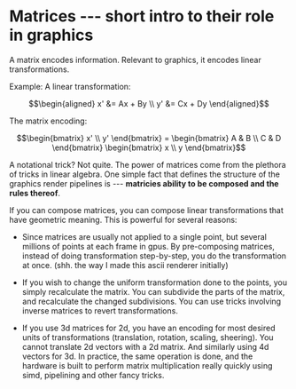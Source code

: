 # Matrices --- short intro to their role in graphics

A matrix encodes information. Relevant to graphics, it encodes linear transformations.
 
Example: A linear transformation:
``` math
\begin{aligned}
    x' &= Ax + By \\
    y' &= Cx + Dy
\end{aligned}
```
The matrix encoding:
``` math
\begin{bmatrix}
    x' \\
    y'
\end{bmatrix}
=
\begin{bmatrix}
    A & B \\
    C & D
\end{bmatrix}
\begin{bmatrix}
    x \\
    y
\end{bmatrix}
```

A notational trick? Not quite. The power of matrices come from the plethora of
tricks in linear algebra. One simple fact that defines the structure of the
graphics render pipelines is --- **matricies ability to be composed and the
rules thereof**.
 
If you can compose matrices, you can compose linear transformations that
have geometric meaning. This is powerful for several reasons:

- Since matrices are usually not applied to a single point, but several millions
  of points at each frame in gpus. By pre-composing matrices, instead of doing transformation
  step-by-step, you do the transformation at once. (shh. the way I made this ascii renderer initially)

- If you wish to change the uniform transformation done to the points, you simply recalculate the matrix.
  You can subdivide the parts of the matrix, and recalculate the changed subdivisions. You can use tricks
  involving inverse matrices to revert transformations.

- If you use 3d matrices for 2d, you have an encoding for most desired units of transformations
 (translation, rotation, scaling, sheering). You cannot translate 2d vectors with a 2d matrix. And similarly
  using 4d vectors for 3d. In practice, the same operation is done, and the hardware is built to perform 
  matrix multiplication really quickly using simd, pipelining and other fancy tricks.
